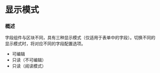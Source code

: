 # 显示模式

### 概述

字段组件与区块不同，具有三种显示模式（仅适用于表单中的字段）。切换不同的显示模式时，将对应不同的字段配置选项。

- 可编辑
- 只读（不可编辑）
- 只读（阅读模式）